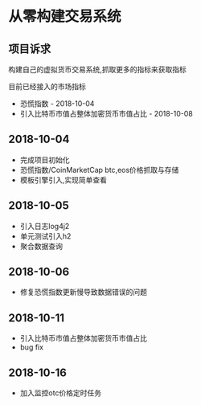 # 从零构建交易系统

## 项目诉求
构建自己的虚拟货币交易系统,抓取更多的指标来获取指标

目前已经接入的市场指标
* 恐慌指数 - 2018-10-04
* 引入比特币市值占整体加密货币市值占比 - 2018-10-08


## 2018-10-04
* 完成项目初始化
* 恐慌指数/CoinMarketCap btc,eos价格抓取与存储
* 模板引擎引入,实现简单查看

## 2018-10-05
* 引入日志log4j2
* 单元测试引入h2
* 聚合数据查询

## 2018-10-06
* 修复恐慌指数更新慢导致数据错误的问题

## 2018-10-11
* 引入比特币市值占整体加密货币市值占比
* bug fix

## 2018-10-16
* 加入监控otc价格定时任务